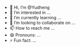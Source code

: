 - 👋 Hi, I’m @Yudheng
- 👀 I’m interested in ...
- 🌱 I’m currently learning ...
- 💞️ I’m looking to collaborate on ...
- 📫 How to reach me ...
- 😄 Pronouns: ...
- ⚡ Fun fact: ...

<!---
Yudheng/Yudheng is a ✨ special ✨ repository because its `README.md` (this file) appears on your GitHub profile.
You can click the Preview link to take a look at your changes.
--->
